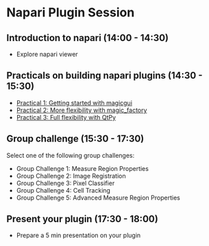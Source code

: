 # Napari Plugin Session

## Introduction to napari (14:00 - 14:30)

- Explore napari viewer

## Practicals on building napari plugins (14:30 - 15:30)

- [Practical 1: Getting started with magicgui](Practicals%2FPractical_1_Magicgui_widget.ipynb)
- [Practical 2: More flexibility with magic_factory](Practicals%2FPractical_2_Magic_factory.ipynb)
- [Practical 3: Full flexibility with QtPy](Practicals%2FPractical_3_QtPy.ipynb)

## Group challenge (15:30 - 17:30)

Select one of the following group challenges:
- Group Challenge 1: Measure Region Properties
- Group Challenge 2: Image Registration
- Group Challenge 3: Pixel Classifier
- Group Challenge 4: Cell Tracking
- Group Challenge 5: Advanced Measure Region Properties

## Present your plugin (17:30 - 18:00)

- Prepare a 5 min presentation on your plugin 

